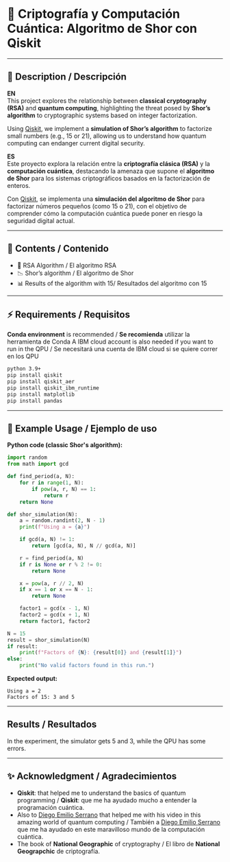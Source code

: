# 🔐 Criptografía y Computación Cuántica: Algoritmo de Shor con Qiskit

---

## 📌 Description / Descripción

**EN**  
This project explores the relationship between **classical cryptography (RSA)** and **quantum computing**, highlighting the threat posed by **Shor’s algorithm** to cryptographic systems based on integer factorization.

Using [Qiskit](https://qiskit.org/), we implement a **simulation of Shor’s algorithm** to factorize small numbers (e.g., 15 or 21), allowing us to understand how quantum computing can endanger current digital security.

**ES**  
Este proyecto explora la relación entre la **criptografía clásica (RSA)** y la **computación cuántica**, destacando la amenaza que supone el **algoritmo de Shor** para los sistemas criptográficos basados en la factorización de enteros.

Con [Qiskit](https://qiskit.org/), se implementa una **simulación del algoritmo de Shor** para factorizar números pequeños (como 15 o 21), con el objetivo de comprender cómo la computación cuántica puede poner en riesgo la seguridad digital actual.

---

## 📖 Contents / Contenido

- 🔑 RSA Algorithm / El algoritmo RSA
- 📉 Shor’s algorithm / El algoritmo de Shor
- 📊 Results of the algorithm with 15/ Resultados del algoritmo con 15

---

## ⚡ Requirements / Requisitos

**Conda environment** is recommended / **Se recomienda** utilizar la herramienta de Conda
A IBM cloud account is also needed if you want to run in the QPU / Se necesitará una cuenta de IBM cloud si se quiere correr en los QPU

```bash
python 3.9+
pip install qiskit
pip install qiskit_aer
pip install qiskit_ibm_runtime
pip install matplotlib
pip install pandas
```

---

## 🧩 Example Usage / Ejemplo de uso

**Python code (classic Shor's algorithm):**

```python
import random
from math import gcd

def find_period(a, N):
    for r in range(1, N):
        if pow(a, r, N) == 1:
            return r
    return None

def shor_simulation(N):
    a = random.randint(2, N - 1)
    print(f"Using a = {a}")

    if gcd(a, N) != 1:
        return [gcd(a, N), N // gcd(a, N)]

    r = find_period(a, N)
    if r is None or r % 2 != 0:
        return None

    x = pow(a, r // 2, N)
    if x == 1 or x == N - 1:
        return None

    factor1 = gcd(x - 1, N)
    factor2 = gcd(x + 1, N)
    return factor1, factor2

N = 15
result = shor_simulation(N)
if result:
    print(f"Factors of {N}: {result[0]} and {result[1]}")
else:
    print("No valid factors found in this run.")
```

**Expected output:**

```
Using a = 2
Factors of 15: 3 and 5
```

---

## Results / Resultados

In the experiment, the simulator gets 5 and 3, while the QPU has some errors.

---

## ✨ Acknowledgment / Agradecimientos

- **Qiskit**: that helped me to understand the basics of quantum programming / **Qiskit**: que me ha ayudado mucho a entender la programación cuántica.
- Also to [Diego Emilio Serrano](https://youtube.com/@diemilio?si=9FtAxE6Qgd3o8u_s) that helped me with his video in this amazing world of quantum computing / También a [Diego Emilio Serrano](https://youtube.com/@diemilio?si=9FtAxE6Qgd3o8u_s) que me ha ayudado en este maravilloso mundo de la computación cuántica.
- The book of **National Geographic** of cryptography / El libro de **National Geograpchic** de criptografía.
